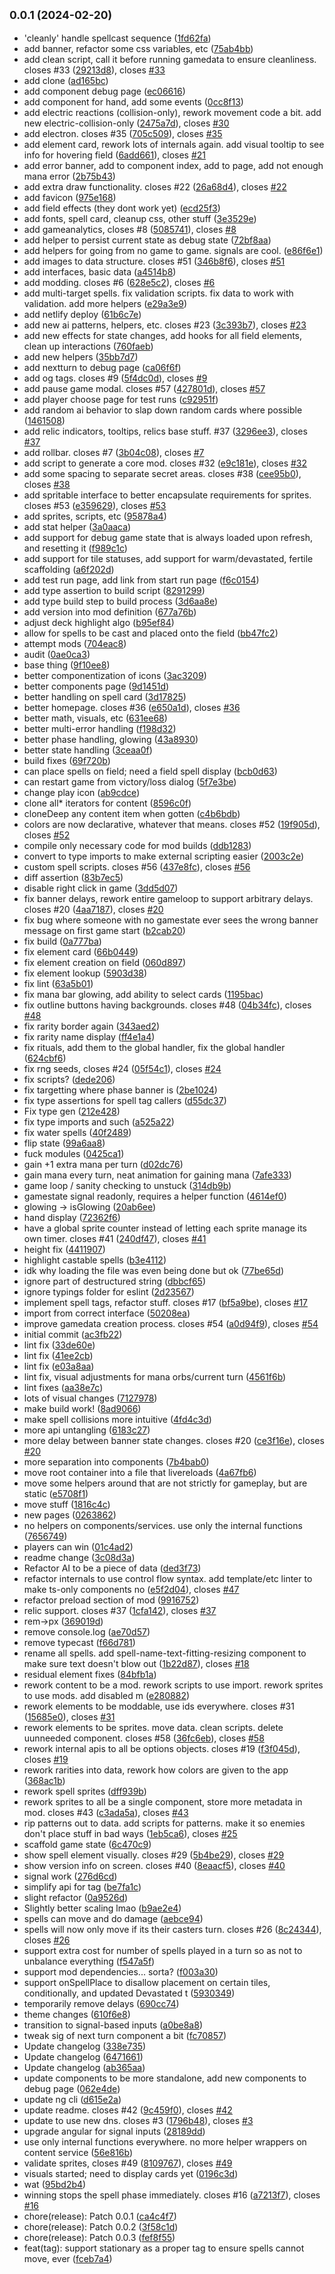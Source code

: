 ## <small>0.0.1 (2024-02-20)</small>

* 'cleanly' handle spellcast sequence ([1fd62fa](https://github.com/corrugatedgames/spellwriters/commit/1fd62fa))
* add banner, refactor some css variables, etc ([75ab4bb](https://github.com/corrugatedgames/spellwriters/commit/75ab4bb))
* add clean script, call it before running gamedata to ensure cleanliness. closes #33 ([29213d8](https://github.com/corrugatedgames/spellwriters/commit/29213d8)), closes [#33](https://github.com/corrugatedgames/spellwriters/issues/33)
* add clone ([ad165bc](https://github.com/corrugatedgames/spellwriters/commit/ad165bc))
* add component debug page ([ec06616](https://github.com/corrugatedgames/spellwriters/commit/ec06616))
* add component for hand, add some events ([0cc8f13](https://github.com/corrugatedgames/spellwriters/commit/0cc8f13))
* add electric reactions (collision-only), rework movement code a bit. add new electric-collision-only ([2475a7d](https://github.com/corrugatedgames/spellwriters/commit/2475a7d)), closes [#30](https://github.com/corrugatedgames/spellwriters/issues/30)
* add electron. closes #35 ([705c509](https://github.com/corrugatedgames/spellwriters/commit/705c509)), closes [#35](https://github.com/corrugatedgames/spellwriters/issues/35)
* add element card, rework lots of internals again. add visual tooltip to see info for hovering field  ([6add661](https://github.com/corrugatedgames/spellwriters/commit/6add661)), closes [#21](https://github.com/corrugatedgames/spellwriters/issues/21)
* add error banner, add to component index, add to page, add not enough mana error ([2b75b43](https://github.com/corrugatedgames/spellwriters/commit/2b75b43))
* add extra draw functionality. closes #22 ([26a68d4](https://github.com/corrugatedgames/spellwriters/commit/26a68d4)), closes [#22](https://github.com/corrugatedgames/spellwriters/issues/22)
* add favicon ([975e168](https://github.com/corrugatedgames/spellwriters/commit/975e168))
* add field effects (they dont work yet) ([ecd25f3](https://github.com/corrugatedgames/spellwriters/commit/ecd25f3))
* add fonts, spell card, cleanup css, other stuff ([3e3529e](https://github.com/corrugatedgames/spellwriters/commit/3e3529e))
* add gameanalytics, closes #8 ([5085741](https://github.com/corrugatedgames/spellwriters/commit/5085741)), closes [#8](https://github.com/corrugatedgames/spellwriters/issues/8)
* add helper to persist current state as debug state ([72bf8aa](https://github.com/corrugatedgames/spellwriters/commit/72bf8aa))
* add helpers for going from no game to game. signals are cool. ([e86f6e1](https://github.com/corrugatedgames/spellwriters/commit/e86f6e1))
* add images to data structure. closes #51 ([346b8f6](https://github.com/corrugatedgames/spellwriters/commit/346b8f6)), closes [#51](https://github.com/corrugatedgames/spellwriters/issues/51)
* add interfaces, basic data ([a4514b8](https://github.com/corrugatedgames/spellwriters/commit/a4514b8))
* add modding. closes #6 ([628e5c2](https://github.com/corrugatedgames/spellwriters/commit/628e5c2)), closes [#6](https://github.com/corrugatedgames/spellwriters/issues/6)
* add multi-target spells. fix validation scripts. fix data to work with validation. add more helpers ([e29a3e9](https://github.com/corrugatedgames/spellwriters/commit/e29a3e9))
* add netlify deploy ([61b6c7e](https://github.com/corrugatedgames/spellwriters/commit/61b6c7e))
* add new ai patterns, helpers, etc. closes #23 ([3c393b7](https://github.com/corrugatedgames/spellwriters/commit/3c393b7)), closes [#23](https://github.com/corrugatedgames/spellwriters/issues/23)
* add new effects for state changes, add hooks for all field elements, clean up interactions ([760faeb](https://github.com/corrugatedgames/spellwriters/commit/760faeb))
* add new helpers ([35bb7d7](https://github.com/corrugatedgames/spellwriters/commit/35bb7d7))
* add nextturn to debug page ([ca06f6f](https://github.com/corrugatedgames/spellwriters/commit/ca06f6f))
* add og tags. closes #9 ([5f4dc0d](https://github.com/corrugatedgames/spellwriters/commit/5f4dc0d)), closes [#9](https://github.com/corrugatedgames/spellwriters/issues/9)
* add pause game modal. closes #57 ([427801d](https://github.com/corrugatedgames/spellwriters/commit/427801d)), closes [#57](https://github.com/corrugatedgames/spellwriters/issues/57)
* add player choose page for test runs ([c92951f](https://github.com/corrugatedgames/spellwriters/commit/c92951f))
* add random ai behavior to slap down random cards where possible ([1461508](https://github.com/corrugatedgames/spellwriters/commit/1461508))
* add relic indicators, tooltips, relics base stuff. #37 ([3296ee3](https://github.com/corrugatedgames/spellwriters/commit/3296ee3)), closes [#37](https://github.com/corrugatedgames/spellwriters/issues/37)
* add rollbar. closes #7 ([3b04c08](https://github.com/corrugatedgames/spellwriters/commit/3b04c08)), closes [#7](https://github.com/corrugatedgames/spellwriters/issues/7)
* add script to generate a core mod. closes #32 ([e9c181e](https://github.com/corrugatedgames/spellwriters/commit/e9c181e)), closes [#32](https://github.com/corrugatedgames/spellwriters/issues/32)
* add some spacing to separate secret areas. closes #38 ([cee95b0](https://github.com/corrugatedgames/spellwriters/commit/cee95b0)), closes [#38](https://github.com/corrugatedgames/spellwriters/issues/38)
* add spritable interface to better encapsulate requirements for sprites. closes #53 ([e359629](https://github.com/corrugatedgames/spellwriters/commit/e359629)), closes [#53](https://github.com/corrugatedgames/spellwriters/issues/53)
* add sprites, scripts, etc ([95878a4](https://github.com/corrugatedgames/spellwriters/commit/95878a4))
* add stat helper ([3a0aaca](https://github.com/corrugatedgames/spellwriters/commit/3a0aaca))
* add support for debug game state that is always loaded upon refresh, and resetting it ([f989c1c](https://github.com/corrugatedgames/spellwriters/commit/f989c1c))
* add support for tile statuses, add support for warm/devastated, fertile scaffolding ([a6f202d](https://github.com/corrugatedgames/spellwriters/commit/a6f202d))
* add test run page, add link from start run page ([f6c0154](https://github.com/corrugatedgames/spellwriters/commit/f6c0154))
* add type assertion to build script ([8291299](https://github.com/corrugatedgames/spellwriters/commit/8291299))
* add type build step to build process ([3d6aa8e](https://github.com/corrugatedgames/spellwriters/commit/3d6aa8e))
* add version into mod definition ([677a76b](https://github.com/corrugatedgames/spellwriters/commit/677a76b))
* adjust deck highlight algo ([b95ef84](https://github.com/corrugatedgames/spellwriters/commit/b95ef84))
* allow for spells to be cast and placed onto the field ([bb47fc2](https://github.com/corrugatedgames/spellwriters/commit/bb47fc2))
* attempt mods ([704eac8](https://github.com/corrugatedgames/spellwriters/commit/704eac8))
* audit ([0ae0ca3](https://github.com/corrugatedgames/spellwriters/commit/0ae0ca3))
* base thing ([9f10ee8](https://github.com/corrugatedgames/spellwriters/commit/9f10ee8))
* better componentization of icons ([3ac3209](https://github.com/corrugatedgames/spellwriters/commit/3ac3209))
* better components page ([9d1451d](https://github.com/corrugatedgames/spellwriters/commit/9d1451d))
* better handling on spell card ([3d17825](https://github.com/corrugatedgames/spellwriters/commit/3d17825))
* better homepage. closes #36 ([e650a1d](https://github.com/corrugatedgames/spellwriters/commit/e650a1d)), closes [#36](https://github.com/corrugatedgames/spellwriters/issues/36)
* better math, visuals, etc ([631ee68](https://github.com/corrugatedgames/spellwriters/commit/631ee68))
* better multi-error handling ([f198d32](https://github.com/corrugatedgames/spellwriters/commit/f198d32))
* better phase handling, glowing ([43a8930](https://github.com/corrugatedgames/spellwriters/commit/43a8930))
* better state handling ([3ceaa0f](https://github.com/corrugatedgames/spellwriters/commit/3ceaa0f))
* build fixes ([69f720b](https://github.com/corrugatedgames/spellwriters/commit/69f720b))
* can place spells on field; need a field spell display ([bcb0d63](https://github.com/corrugatedgames/spellwriters/commit/bcb0d63))
* can restart game from victory/loss dialog ([5f7e3be](https://github.com/corrugatedgames/spellwriters/commit/5f7e3be))
* change play icon ([ab9cdce](https://github.com/corrugatedgames/spellwriters/commit/ab9cdce))
* clone all* iterators for content ([8596c0f](https://github.com/corrugatedgames/spellwriters/commit/8596c0f))
* cloneDeep any content item when gotten ([c4b6bdb](https://github.com/corrugatedgames/spellwriters/commit/c4b6bdb))
* colors are now declarative, whatever that means. closes #52 ([19f905d](https://github.com/corrugatedgames/spellwriters/commit/19f905d)), closes [#52](https://github.com/corrugatedgames/spellwriters/issues/52)
* compile only necessary code for mod builds ([ddb1283](https://github.com/corrugatedgames/spellwriters/commit/ddb1283))
* convert to type imports to make external scripting easier ([2003c2e](https://github.com/corrugatedgames/spellwriters/commit/2003c2e))
* custom spell scripts. closes #56 ([437e8fc](https://github.com/corrugatedgames/spellwriters/commit/437e8fc)), closes [#56](https://github.com/corrugatedgames/spellwriters/issues/56)
* diff assertion ([83b7ec5](https://github.com/corrugatedgames/spellwriters/commit/83b7ec5))
* disable right click in game ([3dd5d07](https://github.com/corrugatedgames/spellwriters/commit/3dd5d07))
* fix banner delays, rework entire gameloop to support arbitrary delays. closes #20 ([4aa7187](https://github.com/corrugatedgames/spellwriters/commit/4aa7187)), closes [#20](https://github.com/corrugatedgames/spellwriters/issues/20)
* fix bug where someone with no gamestate ever sees the wrong banner message on first game start ([b2cab20](https://github.com/corrugatedgames/spellwriters/commit/b2cab20))
* fix build ([0a777ba](https://github.com/corrugatedgames/spellwriters/commit/0a777ba))
* fix element card ([66b0449](https://github.com/corrugatedgames/spellwriters/commit/66b0449))
* fix element creation on field ([060d897](https://github.com/corrugatedgames/spellwriters/commit/060d897))
* fix element lookup ([5903d38](https://github.com/corrugatedgames/spellwriters/commit/5903d38))
* fix lint ([63a5b01](https://github.com/corrugatedgames/spellwriters/commit/63a5b01))
* fix mana bar glowing, add ability to select cards ([1195bac](https://github.com/corrugatedgames/spellwriters/commit/1195bac))
* fix outline buttons having backgrounds. closes #48 ([04b34fc](https://github.com/corrugatedgames/spellwriters/commit/04b34fc)), closes [#48](https://github.com/corrugatedgames/spellwriters/issues/48)
* fix rarity border again ([343aed2](https://github.com/corrugatedgames/spellwriters/commit/343aed2))
* fix rarity name display ([ff4e1a4](https://github.com/corrugatedgames/spellwriters/commit/ff4e1a4))
* fix rituals, add them to the global handler, fix the global handler ([624cbf6](https://github.com/corrugatedgames/spellwriters/commit/624cbf6))
* fix rng seeds, closes #24 ([05f54c1](https://github.com/corrugatedgames/spellwriters/commit/05f54c1)), closes [#24](https://github.com/corrugatedgames/spellwriters/issues/24)
* fix scripts? ([dede206](https://github.com/corrugatedgames/spellwriters/commit/dede206))
* fix targetting where phase banner is ([2be1024](https://github.com/corrugatedgames/spellwriters/commit/2be1024))
* fix type assertions for spell tag callers ([d55dc37](https://github.com/corrugatedgames/spellwriters/commit/d55dc37))
* Fix type gen ([212e428](https://github.com/corrugatedgames/spellwriters/commit/212e428))
* fix type imports and such ([a525a22](https://github.com/corrugatedgames/spellwriters/commit/a525a22))
* fix water spells ([40f2489](https://github.com/corrugatedgames/spellwriters/commit/40f2489))
* flip state ([99a6aa8](https://github.com/corrugatedgames/spellwriters/commit/99a6aa8))
* fuck modules ([0425ca1](https://github.com/corrugatedgames/spellwriters/commit/0425ca1))
* gain +1 extra mana per turn ([d02dc76](https://github.com/corrugatedgames/spellwriters/commit/d02dc76))
* gain mana every turn, neat animation for gaining mana ([7afe333](https://github.com/corrugatedgames/spellwriters/commit/7afe333))
* game loop / sanity checking to unstuck ([314db9b](https://github.com/corrugatedgames/spellwriters/commit/314db9b))
* gamestate signal readonly, requires a helper function ([4614ef0](https://github.com/corrugatedgames/spellwriters/commit/4614ef0))
* glowing -> isGlowing ([20ab6ee](https://github.com/corrugatedgames/spellwriters/commit/20ab6ee))
* hand display ([72362f6](https://github.com/corrugatedgames/spellwriters/commit/72362f6))
* have a global sprite counter instead of letting each sprite manage its own timer. closes #41 ([240df47](https://github.com/corrugatedgames/spellwriters/commit/240df47)), closes [#41](https://github.com/corrugatedgames/spellwriters/issues/41)
* height fix ([4411907](https://github.com/corrugatedgames/spellwriters/commit/4411907))
* highlight castable spells ([b3e4112](https://github.com/corrugatedgames/spellwriters/commit/b3e4112))
* idk why loading the file was even being done but ok ([77be65d](https://github.com/corrugatedgames/spellwriters/commit/77be65d))
* ignore part of destructured string ([dbbcf65](https://github.com/corrugatedgames/spellwriters/commit/dbbcf65))
* ignore typings folder for eslint ([2d23567](https://github.com/corrugatedgames/spellwriters/commit/2d23567))
* implement spell tags, refactor stuff. closes #17 ([bf5a9be](https://github.com/corrugatedgames/spellwriters/commit/bf5a9be)), closes [#17](https://github.com/corrugatedgames/spellwriters/issues/17)
* import from correct interface ([50208ea](https://github.com/corrugatedgames/spellwriters/commit/50208ea))
* improve gamedata creation process. closes #54 ([a0d94f9](https://github.com/corrugatedgames/spellwriters/commit/a0d94f9)), closes [#54](https://github.com/corrugatedgames/spellwriters/issues/54)
* initial commit ([ac3fb22](https://github.com/corrugatedgames/spellwriters/commit/ac3fb22))
* lint fix ([33de60e](https://github.com/corrugatedgames/spellwriters/commit/33de60e))
* lint fix ([41ee2cb](https://github.com/corrugatedgames/spellwriters/commit/41ee2cb))
* lint fix ([e03a8aa](https://github.com/corrugatedgames/spellwriters/commit/e03a8aa))
* lint fix, visual adjustments for mana orbs/current turn ([4561f6b](https://github.com/corrugatedgames/spellwriters/commit/4561f6b))
* lint fixes ([aa38e7c](https://github.com/corrugatedgames/spellwriters/commit/aa38e7c))
* lots of visual changes ([7127978](https://github.com/corrugatedgames/spellwriters/commit/7127978))
* make build work! ([8ad9066](https://github.com/corrugatedgames/spellwriters/commit/8ad9066))
* make spell collisions more intuitive ([4fd4c3d](https://github.com/corrugatedgames/spellwriters/commit/4fd4c3d))
* more api untangling ([6183c27](https://github.com/corrugatedgames/spellwriters/commit/6183c27))
* more delay between banner state changes. closes #20 ([ce3f16e](https://github.com/corrugatedgames/spellwriters/commit/ce3f16e)), closes [#20](https://github.com/corrugatedgames/spellwriters/issues/20)
* more separation into components ([7b4bab0](https://github.com/corrugatedgames/spellwriters/commit/7b4bab0))
* move root container into a file that livereloads ([4a67fb6](https://github.com/corrugatedgames/spellwriters/commit/4a67fb6))
* move some helpers around that are not strictly for gameplay, but are static ([e5708f1](https://github.com/corrugatedgames/spellwriters/commit/e5708f1))
* move stuff ([1816c4c](https://github.com/corrugatedgames/spellwriters/commit/1816c4c))
* new pages ([0263862](https://github.com/corrugatedgames/spellwriters/commit/0263862))
* no helpers on components/services. use only the internal functions ([7656749](https://github.com/corrugatedgames/spellwriters/commit/7656749))
* players can win ([01c4ad2](https://github.com/corrugatedgames/spellwriters/commit/01c4ad2))
* readme change ([3c08d3a](https://github.com/corrugatedgames/spellwriters/commit/3c08d3a))
* Refactor AI to be a piece of data ([ded3f73](https://github.com/corrugatedgames/spellwriters/commit/ded3f73))
* refactor internals to use control flow syntax. add template/etc linter to make ts-only components no ([e5f2d04](https://github.com/corrugatedgames/spellwriters/commit/e5f2d04)), closes [#47](https://github.com/corrugatedgames/spellwriters/issues/47)
* refactor preload section of mod ([9916752](https://github.com/corrugatedgames/spellwriters/commit/9916752))
* relic support. closes #37 ([1cfa142](https://github.com/corrugatedgames/spellwriters/commit/1cfa142)), closes [#37](https://github.com/corrugatedgames/spellwriters/issues/37)
* rem->px ([369019d](https://github.com/corrugatedgames/spellwriters/commit/369019d))
* remove console.log ([ae70d57](https://github.com/corrugatedgames/spellwriters/commit/ae70d57))
* remove typecast ([f66d781](https://github.com/corrugatedgames/spellwriters/commit/f66d781))
* rename all spells. add spell-name-text-fitting-resizing component to make sure text doesn't blow out ([1b22d87](https://github.com/corrugatedgames/spellwriters/commit/1b22d87)), closes [#18](https://github.com/corrugatedgames/spellwriters/issues/18)
* residual element fixes ([84bfb1a](https://github.com/corrugatedgames/spellwriters/commit/84bfb1a))
* rework content to be a mod. rework scripts to use import. rework sprites to use mods. add disabled m ([e280882](https://github.com/corrugatedgames/spellwriters/commit/e280882))
* rework elements to be moddable, use ids everywhere. closes #31 ([15685e0](https://github.com/corrugatedgames/spellwriters/commit/15685e0)), closes [#31](https://github.com/corrugatedgames/spellwriters/issues/31)
* rework elements to be sprites. move data. clean scripts. delete uunneeded component. closes #58 ([36fc6eb](https://github.com/corrugatedgames/spellwriters/commit/36fc6eb)), closes [#58](https://github.com/corrugatedgames/spellwriters/issues/58)
* rework internal apis to all be options objects. closes #19 ([f3f045d](https://github.com/corrugatedgames/spellwriters/commit/f3f045d)), closes [#19](https://github.com/corrugatedgames/spellwriters/issues/19)
* rework rarities into data, rework how colors are given to the app ([368ac1b](https://github.com/corrugatedgames/spellwriters/commit/368ac1b))
* rework spell sprites ([dff939b](https://github.com/corrugatedgames/spellwriters/commit/dff939b))
* rework sprites to all be a single component, store more metadata in mod. closes #43 ([c3ada5a](https://github.com/corrugatedgames/spellwriters/commit/c3ada5a)), closes [#43](https://github.com/corrugatedgames/spellwriters/issues/43)
* rip patterns out to data. add scripts for patterns. make it so enemies don't place stuff in bad ways ([1eb5ca6](https://github.com/corrugatedgames/spellwriters/commit/1eb5ca6)), closes [#25](https://github.com/corrugatedgames/spellwriters/issues/25)
* scaffold game state ([6c470c9](https://github.com/corrugatedgames/spellwriters/commit/6c470c9))
* show spell element visually. closes #29 ([5b4be29](https://github.com/corrugatedgames/spellwriters/commit/5b4be29)), closes [#29](https://github.com/corrugatedgames/spellwriters/issues/29)
* show version info on screen. closes #40 ([8eaacf5](https://github.com/corrugatedgames/spellwriters/commit/8eaacf5)), closes [#40](https://github.com/corrugatedgames/spellwriters/issues/40)
* signal work ([276d6cd](https://github.com/corrugatedgames/spellwriters/commit/276d6cd))
* simplify api for tag ([be7fa1c](https://github.com/corrugatedgames/spellwriters/commit/be7fa1c))
* slight refactor ([0a9526d](https://github.com/corrugatedgames/spellwriters/commit/0a9526d))
* Slightly better scaling lmao ([b9ae2e4](https://github.com/corrugatedgames/spellwriters/commit/b9ae2e4))
* spells can move and do damage ([aebce94](https://github.com/corrugatedgames/spellwriters/commit/aebce94))
* spells will now only move if its their casters turn. closes #26 ([8c24344](https://github.com/corrugatedgames/spellwriters/commit/8c24344)), closes [#26](https://github.com/corrugatedgames/spellwriters/issues/26)
* support extra cost for number of spells played in a turn so as not to unbalance everything ([f547a5f](https://github.com/corrugatedgames/spellwriters/commit/f547a5f))
* support mod dependencies... sorta? ([f003a30](https://github.com/corrugatedgames/spellwriters/commit/f003a30))
* support onSpellPlace to disallow placement on certain tiles, conditionally, and updated Devastated t ([5930349](https://github.com/corrugatedgames/spellwriters/commit/5930349))
* temporarily remove delays ([690cc74](https://github.com/corrugatedgames/spellwriters/commit/690cc74))
* theme changes ([610f6e8](https://github.com/corrugatedgames/spellwriters/commit/610f6e8))
* transition to signal-based inputs ([a0be8a8](https://github.com/corrugatedgames/spellwriters/commit/a0be8a8))
* tweak sig of next turn component a bit ([fc70857](https://github.com/corrugatedgames/spellwriters/commit/fc70857))
* Update changelog ([338e735](https://github.com/corrugatedgames/spellwriters/commit/338e735))
* Update changelog ([6471661](https://github.com/corrugatedgames/spellwriters/commit/6471661))
* Update changelog ([ab365aa](https://github.com/corrugatedgames/spellwriters/commit/ab365aa))
* update components to be more standalone, add new components to debug page ([062e4de](https://github.com/corrugatedgames/spellwriters/commit/062e4de))
* update ng cli ([d615e2a](https://github.com/corrugatedgames/spellwriters/commit/d615e2a))
* update readme. closes #42 ([9c459f0](https://github.com/corrugatedgames/spellwriters/commit/9c459f0)), closes [#42](https://github.com/corrugatedgames/spellwriters/issues/42)
* update to use new dns. closes #3 ([1796b48](https://github.com/corrugatedgames/spellwriters/commit/1796b48)), closes [#3](https://github.com/corrugatedgames/spellwriters/issues/3)
* upgrade angular for signal inputs ([28189dd](https://github.com/corrugatedgames/spellwriters/commit/28189dd))
* use only internal functions everywhere. no more helper wrappers on content service ([56e816b](https://github.com/corrugatedgames/spellwriters/commit/56e816b))
* validate sprites, closes #49 ([8109767](https://github.com/corrugatedgames/spellwriters/commit/8109767)), closes [#49](https://github.com/corrugatedgames/spellwriters/issues/49)
* visuals started; need to display cards yet ([0196c3d](https://github.com/corrugatedgames/spellwriters/commit/0196c3d))
* wat ([95bd2b4](https://github.com/corrugatedgames/spellwriters/commit/95bd2b4))
* winning stops the spell phase immediately. closes #16 ([a7213f7](https://github.com/corrugatedgames/spellwriters/commit/a7213f7)), closes [#16](https://github.com/corrugatedgames/spellwriters/issues/16)
* chore(release): Patch 0.0.1 ([ca4c4f7](https://github.com/corrugatedgames/spellwriters/commit/ca4c4f7))
* chore(release): Patch 0.0.2 ([3f58c1d](https://github.com/corrugatedgames/spellwriters/commit/3f58c1d))
* chore(release): Patch 0.0.3 ([fef8f55](https://github.com/corrugatedgames/spellwriters/commit/fef8f55))
* feat(tag): support stationary as a proper tag to ensure spells cannot move, ever ([fceb7a4](https://github.com/corrugatedgames/spellwriters/commit/fceb7a4))



